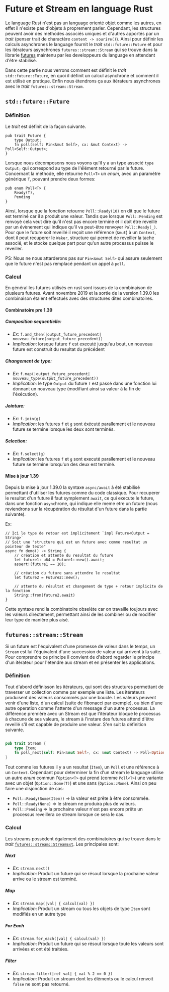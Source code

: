 # Future et Stream en language Rust

Le language Rust n'est pas un language orienté objet comme les autres, en effet il n'existe pas
d'objets à proprement parler. Cependant, les structures peuvent avoir des methodes associés uniques
et d'autres apportés par un _trait_ (penser trait de charactère `content -> sourire()`). Ainsi pour
définir les calculs asynchrones le language fournit le _trait_ `std::future::Future` et pour les
itérateurs asynchrones `futures::stream::Stream` qui se trouve dans la librarie
[futures](https://docs.rs/futures/0.3.5/futures/index.html) maintenu par les developpeurs du
language en attendant d'être stabilisé.

Dans cette partie nous verrons comment est définit le _trait_ `std::future::Future`, en quoi il
définit un calcul asynchrone et comment il est utilisé en pratique. Enfin nous étendrons ça aux
itérateurs asynchrones avec le _trait_ `futures::stream::Stream`.

## `std::future::Future`

### Définition

Le _trait_ est définit de la façon suivante.

```rust, ignore
pub trait Future {
    type Output;
    fn poll(self: Pin<&mut Self>, cx: &mut Context) -> Poll<Self::Output>;
}
```

Lorsque nous décomposons nous voyons qu'il y a un type associé `type Output;` qui correspond au type
de l'élément retourné par le future. Concernant la méthode, elle retourne `Poll<T>` un _enum_, avec
un paramètre générique `T`, pouvant prendre deux formes:

```rust, ignore
pub enum Poll<T> {
	Ready(T),
	Pending
}
```

Ainsi, lorsque que la fonction retourne `Poll::Ready(10)` on dit que le future est terminé car il a
produit une valeur. Tandis que lorsque `Poll::Pending` est renvoyé cela veut dire qu'il n'est pas
encore terminé et il doit être reveillé par un évènement qui indique qu'il va peut-être renvoyer
`Poll::Ready(_)`. Pour que le future soit reveillé il reçoit une référence (`&mut`) à un `Context`,
dont il peut recuperer le `Waker`, structure qui permet de reveiller la tache associé, et le stocke
quelque part pour qu'un autre processus puisse le reveiller.

PS: Nous ne nous attarderons pas sur `Pin<&mut Self>` qui assure seulement que le future n'est pas
remplacé pendant un appel à `poll`.

### Calcul

En général les futures utilisés en rust sont issues de la combinaison de plusieurs futures. Avant
novembre 2019 et la sortie de la version 1.39.0 les combinaison étaient effectués avec des
structures dites combinatoires.

#### Combinatoire pre 1.39

##### Composition sequentielle:

- _Ex_: `f.and_then(|output_future_precedent| nouveau_future(output_future_precedent))`
- _Implication_: lorsque future `f` est executé jusqu'au bout, un nouveau future est construit du
  resultat du précédent

##### Changement de type:

- _Ex_: `f.map(|output_future_precedent| nouveau_type(output_future_precedent))`
- _Implication_: le type `Output` du future `f` est passé dans une fonction lui donnant un nouveau
  type (modifiant ainsi sa valeur à la fin de l'éxécution).

##### Jointure:

- _Ex_: `f.join(g)`
- _Implication_: les futures `f` et `g` sont éxécuté parallement et le nouveau future se termine
  lorsque les deux sont terminés.

##### Selection:

- _Ex_: `f.select(g)`
- _Implication_: les futures `f` et `g` sont executé parallement et le nouveau future se termine
  lorsqu'un des deux est terminé.

#### Mise à jour 1.39

Depuis la mise à jour 1.39.0 la syntaxe `async/await` à été stabilisé permettant d'utiliser les
futures comme du code classique. Pour recuperer le resultat d'un future il faut symplement `await`,
ce qui execute le future, dans une fonction `async`hrone, qui indique elle meme etre un future (nous
reviendrons sur la récupération du résultat d'un future dans la partie suivante).

Ex:

```rust, ignore
// Ici le type de retour est implicitement `impl Future<Output = String>`
// Soit une "structure qui est un future avec comme resultat un pointeur de texte"
async fn demo() -> String {
	// création et attente du resultat du future
	let future1: u64 = Future1::new().await;
	assert!(future1 == 10);

	// création du future sans attendre le resultat
	let future2 = Future2::new();

	// attente du résultat et changement de type + retour implicite de la fonction
	String::from(future2.await)
}
```

Cette syntaxe rend la combinatoire obselète car on travaille toujours avec les valeurs directement,
permettant ainsi de les combiner ou de modifier leur type de manière plus aisé.

## `futures::stream::Stream`

Si un future est l'équivalent d'une promesse de valeur dans le temps, un `Stream` est lui
l'équivalent d'une succession de valeur qui arrivent à la suite. Pour comprendre ce principe il
convient de d'abord regarder le principe d'un itérateur pour l'étendre aux stream et en présenter
les applications.

### Définition

Tout d'abord définisson les itérateurs, qui sont des structures permettant de traverser un
collection comme par exemple une liste. Les itérateurs produisent des valeurs consommés par une
boucle. Les valeurs peuvent venir d'une liste, d'un calcul (suite de fibonacci par exemple), ou bien
d'une autre operation comme l'attente d'un message d'un autre processus. La différence première avec
un Stream est que l'itérateur bloque le processus à chacune de ses valeurs, le stream à l'instare
des futures attend d'être reveillé s'il est capable de produire une valeur. S'en suit la définition
suivante.

```rust

pub trait Stream {
    type Item;
    fn poll_next(self: Pin<&mut Self>, cx: &mut Context) -> Poll<Option<Self::Item>>;
}
```

Tout comme les futures il y a un resultat (`Item`), un `Poll` et une référence à un `Context`.
Cependant pour determiner la fin d'un stream le language utilise un autre _enum_ commun
l'`Option<T>` qui prend (comme `Poll<T>`) une variante avec un objet (`Option::Some(T)`) et une sans
(`Option::None`). Ainsi on peu faire une disjonction de cas:

- `Poll::Ready(Some(Item))` => la valeur est prête à être consommée.
- `Poll::Ready(None)` => le stream ne produira plus de valeurs.
- `Poll::Pending` => la prochaine valeur n'est pas encore prête un processus reveillera ce stream
  lorsque ce sera le cas.

### Calcul

Les streams possèdent également des combinatoires qui se trouve dans le _trait_
[`futures::stream::StreamExt`](https://docs.rs/futures/0.3.5/futures/stream/trait.StreamExt.html).
Les principales sont:

##### Next

- _Ex_: `stream.next()`
- _Implication_: Produit un future qui se résout lorsque la prochaine valeur arrive ou le stream est
  terminé.

##### Map

- _Ex_: `stream.map(|val| { calcul(val) })`
- _Implication_: Produit un stream ou tous les objets de type `Item` sont modifiés en un autre type

##### For Each

- _Ex_: `stream.for_each(|val| { calcul(val) })`
- _Implication_: Produit un future qui se résout lorsque toute les valeurs sont arrivées et ont été
  traitées.

##### Filter

- _Ex_: `stream.filter(|ref val| { val % 2 == 0 })`
- _Implication_: Produit un stream dont les éléments ou le calcul renvoit `false` ne sont pas
  retourné.
